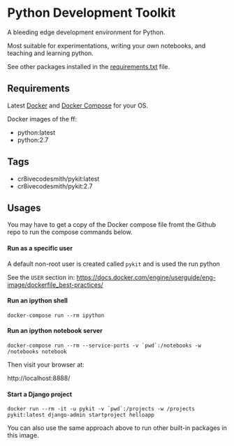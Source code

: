 Python Development Toolkit
==========================

A bleeding edge development environment for Python.

Most suitable for experimentations, writing your own notebooks, and teaching
and learning python.

See other packages installed in the [requirements.txt][3] file.


## Requirements

Latest [Docker][1] and [Docker Compose][2] for your OS.


Docker images of the ff:

- python:latest
- python:2.7


## Tags

- cr8ivecodesmith/pykit:latest
- cr8ivecodesmith/pykit:2.7


## Usages

You may have to get a copy of the Docker compose file fromt the Github repo
to run the compose commands below.


#### Run as a specific user

A default non-root user is created called `pykit` and is used the run python

See the `USER` section in:
https://docs.docker.com/engine/userguide/eng-image/dockerfile_best-practices/


#### Run an ipython shell

```
docker-compose run --rm ipython
```


#### Run an ipython notebook server

```
docker-compose run --rm --service-ports -v `pwd`:/notebooks -w /notebooks notebook
```

Then visit your browser at:

http://localhost:8888/


#### Start a Django project

```
docker run --rm -it -u pykit -v `pwd`:/projects -w /projects pykit:latest django-admin startproject helloapp
```

You can also use the same approach above to run other built-in packages in this
image.


[1]: https://docs.docker.com/engine/installation/
[2]: https://docs.docker.com/compose/install/
[3]: https://github.com/cr8ivecodesmith/dockerfiles/blob/master/pykit/requirements.txt
